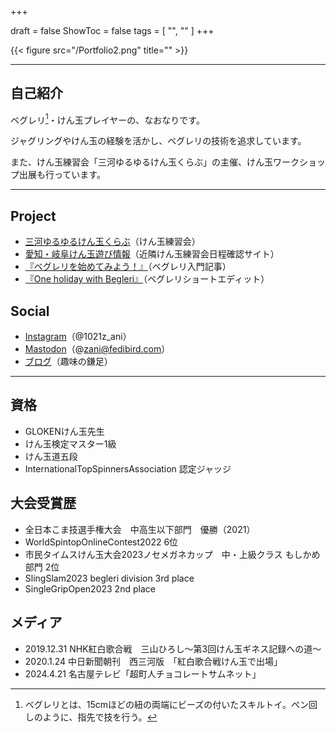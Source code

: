 +++

draft = false
ShowToc = false
tags = [ "", "" ]
+++

{{< figure src="/Portfolio2.png" title="" >}}

***

## 自己紹介
ベグレリ[^1]・けん玉プレイヤーの、なおなりです。

ジャグリングやけん玉の経験を活かし、ベグレリの技術を追求しています。

また、けん玉練習会「三河ゆるゆるけん玉くらぶ」の主催、けん玉ワークショップ出展も行っています。

***

## Project
- [三河ゆるゆるけん玉くらぶ](https://mikawayuruken.amebaownd.com/)（けん玉練習会）
- [愛知・岐阜けん玉遊び情報](https://sites.google.com/view/kendama-portal?usp=sharing)（近隣けん玉練習会日程確認サイト）
- [『ベグレリを始めてみよう！』](https://na0nnnnn.blogspot.com/2022/12/blog-post_95.html)（ベグレリ入門記事）
- [『One holiday with Begleri』](https://www.youtube.com/watch?v=kse3zT1TmSA)（ベグレリショートエディット）

## Social
- [Instagram](https://www.instagram.com/1021z_ani/)（@1021z_ani）
- [Mastodon](https://fedibird.com/@zani)（@zani@fedibird.com）
- [ブログ](https://na0nnnnn.blogspot.com)（趣味の鎌足）

***

## 資格
- GLOKENけん玉先生
- けん玉検定マスター1級
- けん玉道五段
- InternationalTopSpinnersAssociation 認定ジャッジ

## 大会受賞歴
- 全日本こま技選手権大会　中高生以下部門　優勝（2021）
- WorldSpintopOnlineContest2022 6位
- 市民タイムスけん玉大会2023ノセメガネカップ　中・上級クラス もしかめ部門 2位
- SlingSlam2023 begleri division 3rd place
- SingleGripOpen2023 2nd place

## メディア
- 2019.12.31  NHK紅白歌合戦　三山ひろし～第3回けん玉ギネス記録への道～
- 2020.1.24 中日新聞朝刊　西三河版　「紅白歌合戦けん玉で出場」
- 2024.4.21 名古屋テレビ「超町人チョコレートサムネット」


[^1]: ベグレリとは、15cmほどの紐の両端にビーズの付いたスキルトイ。ペン回しのように、指先で技を行う。